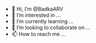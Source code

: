 - 👋 Hi, I’m @BadkaARV
- 👀 I’m interested in ...
- 🌱 I’m currently learning ...
- 💞️ I’m looking to collaborate on ...
- 📫 How to reach me ...

<!---
BadkaARV/BadkaARV is a ✨ special ✨ repository because its `README.md` (this file) appears on your GitHub profile.
You can click the Preview link to take a look at your changes.
--->
